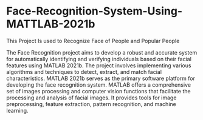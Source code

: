 # Face-Recognition-System-Using-MATTLAB-2021b
This Project Is used to Recognize Face of People and Popular People

The Face Recognition project aims to develop a robust and accurate system for automatically identifying and verifying 
individuals based on their facial features using MATLAB 2021b. The project involves implementing various 
algorithms and techniques to detect, extract, and match facial characteristics. MATLAB 2021b serves as the primary 
software platform for developing the face recognition system. MATLAB offers a comprehensive set of images 
processing and computer vision functions that facilitate the processing and analysis of facial images. It provides tools 
for image preprocessing, feature extraction, pattern recognition, and machine learning.

